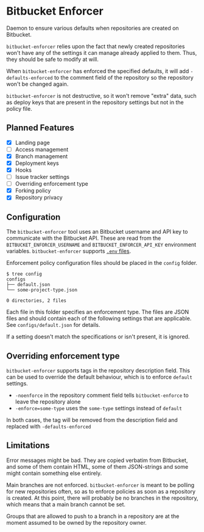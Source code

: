 # Bitbucket Enforcer

Daemon to ensure various defaults when repositories are created on Bitbucket.

`bitbucket-enforcer` relies upon the fact that newly created repositories won't
have any of the settings it can manage already applied to them. Thus, they
should be safe to modify at will.

When `bitbucket-enforcer` has enforced the specified defaults, it will add
`-defaults-enforced` to the comment field of the repository so the repository
won't be changed again.

`bitbucket-enforcer` is not destructive, so it won't remove "extra" data, such as
deploy keys that are present in the repository settings but not in the policy file.


## Planned Features

  - [X] Landing page
  - [ ] Access management
  - [X] Branch management
  - [X] Deployment keys
  - [X] Hooks
  - [ ] Issue tracker settings
  - [ ] Overriding enforcement type
  - [X] Forking policy
  - [X] Repository privacy

## Configuration

The `bitbucket-enforcer` tool uses an Bitbucket username and API key to
communicate with the Bitbucket API. These are read from the
`BITBUCKET_ENFORCER_USERNAME` and `BITBUCKET_ENFORCER_API_KEY` environment
variables. `bitbucket-enforcer` supports [`.env`
files](https://www.github.com/joho/godotenv).

Enforcement policy configuration files should be placed in the `config` folder.

    $ tree config
    configs
    ├── default.json
    └── some-project-type.json

    0 directories, 2 files

Each file in this folder specifies an enforcement type. The files are JSON files
and should contain each of the following settings that are applicable. See
`configs/default.json` for details.

If a setting doesn't match the specifications or isn't present, it is ignored.

## Overriding enforcement type

`bitbucket-enforcer` supports tags in the repository description field. This can be
used to override the default behaviour, which is to enforce `default` settings.

  * `-noenforce` in the repository comment field tells `bitbucket-enforce` to
    leave the repository alone
  * `-enforce=some-type` uses the `some-type` settings instead of `default`

In both cases, the tag will be removed from the description field and replaced
with `-defaults-enforced`

## Limitations

Error messages might be bad. They are copied verbatim from Bitbucket, and some of
them contain HTML, some of them JSON-strings and some might contain something else
entirely.

Main branches are not enforced. `bitbucket-enforcer` is meant to be polling for new
repositories often, so as to enforce policies as soon as a repository is created.
At this point, there will probably be no branches in the repository, which means
that a main branch cannot be set.

Groups that are allowed to push to a branch in a repository are at the moment
assumed to be owned by the repository owner.
